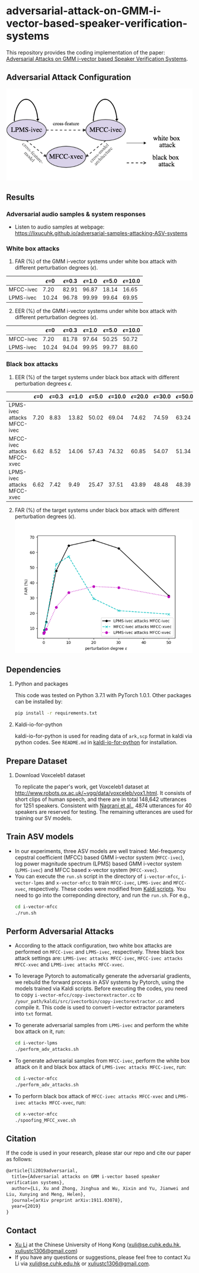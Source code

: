 # adversarial-attack-on-GMM-i-vector-based-speaker-verification-systems
This repository provides the coding implementation of the paper:
[Adversarial Attacks on GMM i-vector based Speaker Verification Systems](https://arxiv.org/abs/1911.03078).

## Adversarial Attack Configuration
![](./results-figures/adv-attack-config.png)

## Results

### Adversarial audio samples & system responses

- Listen to audio samples at webpage: https://lixucuhk.github.io/adversarial-samples-attacking-ASV-systems


### White box attacks

1. FAR (%) of the GMM i-vector systems under white box attack with different perturbation degrees ($\epsilon$).

|           | $\epsilon$=0 | $\epsilon$=0.3 | $\epsilon$=1.0 | $\epsilon$=5.0 | $\epsilon$=10.0 |
| --------- | ------------ | -------------- | -------------- | -------------- | --------------- |
| MFCC-ivec |     7.20     |      82.91     |      96.87     |      18.14     |      16.65      |
| LPMS-ivec |    10.24     |      96.78     |      99.99     |      99.64     |      69.95      |

2. EER (%) of the GMM i-vector systems under white box attack with different perturbation degrees ($\epsilon$).

|           | $\epsilon$=0 | $\epsilon$=0.3 | $\epsilon$=1.0 | $\epsilon$=5.0 | $\epsilon$=10.0 |
| --------- | ------------ | -------------- | -------------- | -------------- | --------------- |
| MFCC-ivec |     7.20     |      81.78     |      97.64     |      50.25     |      50.72      |
| LPMS-ivec |    10.24     |      94.04     |      99.95     |      99.77     |      88.60      |

### Black box attacks

1. EER (%) of the target systems under black box attack with different perturbation degrees $\epsilon$.

|                             | $\epsilon$=0 | $\epsilon$=0.3 | $\epsilon$=1.0 | $\epsilon$=5.0 | $\epsilon$=10.0 | $\epsilon$=20.0 | $\epsilon$=30.0 | $\epsilon$=50.0 |
| --------------------------- | ------------ | -------------- | -------------- | -------------- | --------------- | --------------- | --------------- | --------------- |
| LPMS-ivec attacks MFCC-ivec |     7.20     |       8.83     |      13.82     |      50.02     |      69.04      |      74.62      |      74.59     |      63.24      |
| MFCC-ivec attacks MFCC-xvec |     6.62     |       8.52     |      14.06     |      57.43     |      74.32      |      60.85      |      54.07     |      51.34      |
| LPMS-ivec attacks MFCC-xvec |     6.62     |       7.42     |       9.49     |      25.47     |      37.51      |      43.89      |      48.48     |      48.39      |

2. FAR (%) of the target systems under black box attack with different perturbation degrees ($\epsilon$).
![](./results-figures/black_box_far.png)

## Dependencies

1. Python and packages

    This code was tested on Python 3.7.1 with PyTorch 1.0.1.
    Other packages can be installed by:

    ```bash
    pip install -r requirements.txt
    ```

2. Kaldi-io-for-python

    kaldi-io-for-python is used for reading data of `ark,scp` format in kaldi via python codes.
    See `README.md` in [kaldi-io-for-python](https://github.com/vesis84/kaldi-io-for-python) for installation.

## Prepare Dataset

1. Download Voxceleb1 dataset

    To replicate the paper's work, get Voxceleb1 dataset at http://www.robots.ox.ac.uk/~vgg/data/voxceleb/vox1.html.
    It consists of short clips of human speech, and there are in total 148,642 utterances for 1251 speakers. Consistent with [Nagrani et al.](https://arxiv.org/abs/1706.08612), 4874 utterances for 40 speakers are reserved for testing. The remaining utterances are used for training our SV models.


## Train ASV models
- In our experiments, three ASV models are well trained: Mel-frequency cepstral coefficient (MFCC) based GMM i-vector system (`MFCC-ivec`), log power magnitude spectrum (LPMS) based GMM i-vector system (`LPMS-ivec`) and MFCC based x-vector system (`MFCC-xvec`). 
- You can execute the `run.sh` script in the directory of `i-vector-mfcc`, `i-vector-lpms` and `x-vector-mfcc` to train `MFCC-ivec`, `LPMS-ivec` and `MFCC-xvec`, respectively. These codes were modified from [Kaldi scripts](https://github.com/kaldi-asr/kaldi/tree/master/egs/voxceleb). You need to go into the correponding directory, and run the `run.sh`. For e.g.,
  ```bash
  cd i-vector-mfcc
  ./run.sh
  ```

## Perform Adversarial Attacks
- According to the attack configuration, two white box attacks are performed on `MFCC-ivec` and `LPMS-ivec`, respectively. Three black box attack settings are: `LPMS-ivec attacks MFCC-ivec`, `MFCC-ivec attacks MFCC-xvec` and `LPMS-ivec attacks MFCC-xvec`.


- To leverage Pytorch to automatically generate the adversarial gradients, we rebuild the forward process in ASV systems by Pytorch, using the models trained via Kaldi scripts. Before executing the codes, you need to copy `i-vector-mfcc/copy-ivectorextractor.cc` to `
/your_path/kaldi/src/ivectorbin/copy-ivectorextractor.cc` and compile it. This code is used to convert i-vector extractor parameters into `txt` format.


- To generate adversarial samples from `LPMS-ivec` and perform the white box attack on it, run:
  ```bash
  cd i-vector-lpms
  ./perform_adv_attacks.sh
  ```

- To generate adversarial samples from `MFCC-ivec`, perform the white box attack on it and black box attack of `LPMS-ivec attacks MFCC-ivec`, run:
  ```bash
  cd i-vector-mfcc
  ./perform_adv_attacks.sh
  ```

- To perform black box attack of `MFCC-ivec attacks MFCC-xvec` and `LPMS-ivec attacks MFCC-xvec`, run:
  ```bash
  cd x-vector-mfcc
  ./spoofing_MFCC_xvec.sh
  ```

## Citation
If the code is used in your research, please star our repo and cite our paper as follows:
```
@article{li2019adversarial,
  title={Adversarial attacks on GMM i-vector based speaker verification systems},
  author={Li, Xu and Zhong, Jinghua and Wu, Xixin and Yu, Jianwei and Liu, Xunying and Meng, Helen},
  journal={arXiv preprint arXiv:1911.03078},
  year={2019}
}
```

## Contact

- [Xu Li](https://lixucuhk.github.io/) at the Chinese University of Hong Kong (xuli@se.cuhk.edu.hk, xuliustc1306@gmail.com)
- If you have any questions or suggestions, please feel free to contact Xu Li via xuli@se.cuhk.edu.hk or xuliustc1306@gmail.com.

<!-- ## License

Apache License 2.0

This repository contains codes adapted/copied from the followings:
- [utils/adabound.py](./utils/adabound.py) from https://github.com/Luolc/AdaBound (Apache License 2.0)
- [utils/audio.py](./utils/audio.py) from https://github.com/keithito/tacotron (MIT License)
- [utils/hparams.py](./utils/hparams.py) from https://github.com/HarryVolek/PyTorch_Speaker_Verification (No License specified)
- [utils/normalize-resample.sh](./utils/normalize-resample.sh.) from https://unix.stackexchange.com/a/216475 -->
